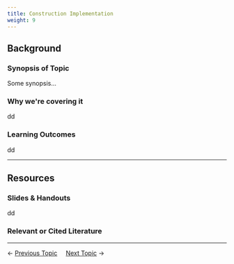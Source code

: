 ```yaml
---
title: Construction Implementation	
weight: 9
---
```


## Background

### Synopsis of Topic

Some synopsis...

### Why we're covering it

dd

### Learning Outcomes

dd

------

## Resources

### Slides & Handouts

dd

### Relevant or Cited Literature



------

← [Previous Topic](2_Restoration_Process)      &nbsp;&nbsp;&nbsp;          [Next Topic](4_Management_Objectives) →